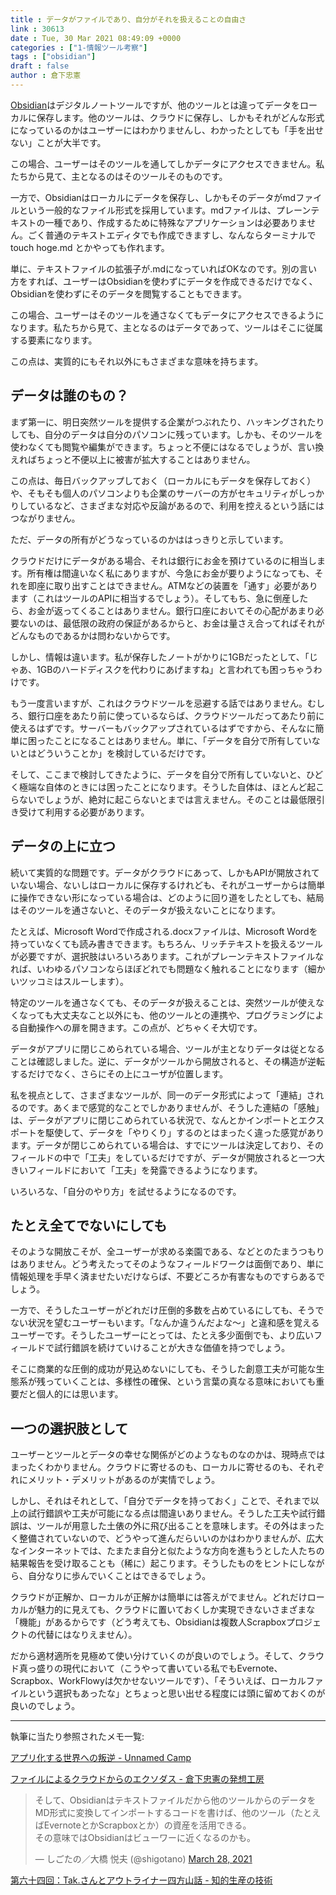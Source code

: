 ```yaml
---
title : データがファイルであり、自分がそれを扱えることの自由さ
link : 30613
date : Tue, 30 Mar 2021 08:49:09 +0000
categories : ["1-情報ツール考察"]
tags : ["obsidian"]
draft : false
author : 倉下忠憲
---
```


<a href="https://obsidian.md/">Obsidian</a>はデジタルノートツールですが、他のツールとは違ってデータをローカルに保存します。他のツールは、クラウドに保存し、しかもそれがどんな形式になっているのかはユーザーにはわかりませんし、わかったとしても「手を出せない」ことが大半です。

この場合、ユーザーはそのツールを通してしかデータにアクセスできません。私たちから見て、主となるのはそのツールそのものです。

一方で、Obsidianはローカルにデータを保存し、しかもそのデータがmdファイルという一般的なファイル形式を採用しています。mdファイルは、プレーンテキストの一種であり、作成するために特殊なアプリケーションは必要ありません。ごく普通のテキストエディタでも作成できますし、なんならターミナルで touch hoge.md とかやっても作れます。

単に、テキストファイルの拡張子が.mdになっていればOKなのです。別の言い方をすれば、ユーザーはObsidianを使わずにデータを作成できるだけでなく、Obsidianを使わずにそのデータを閲覧することもできます。

この場合、ユーザーはそのツールを通さなくてもデータにアクセスできるようになります。私たちから見て、主となるのはデータであって、ツールはそこに従属する要素になります。

この点は、実質的にもそれ以外にもさまざまな意味を持ちます。

<h2>データは誰のもの？</h2>

まず第一に、明日突然ツールを提供する企業がつぶれたり、ハッキングされたりしても、自分のデータは自分のパソコンに残っています。しかも、そのツールを使わなくても閲覧や編集ができます。ちょっと不便にはなるでしょうが、言い換えればちょっと不便以上に被害が拡大することはありません。

この点は、毎日バックアップしておく（ローカルにもデータを保存しておく）や、そもそも個人のパソコンよりも企業のサーバーの方がセキュリティがしっかりしているなど、さまざまな対応や反論があるので、利用を控えるという話にはつながりません。

ただ、データの所有がどうなっているのかははっきりと示しています。

クラウドだけにデータがある場合、それは銀行にお金を預けているのに相当します。所有権は間違いなく私にありますが、今急にお金が要りようになっても、それを即座に取り出すことはできません。ATMなどの装置を「通す」必要があります（これはツールのAPIに相当するでしょう）。そしてもち、急に倒産したら、お金が返ってくることはありません。銀行口座においてその心配があまり必要ないのは、最低限の政府の保証があるからと、お金は量さえ合ってればそれがどんなものであるかは問わないからです。

しかし、情報は違います。私が保存したノートがかりに1GBだったとして、「じゃあ、1GBのハードディスクを代わりにあげますね」と言われても困っちゃうわけです。

もう一度言いますが、これはクラウドツールを忌避する話ではありません。むしろ、銀行口座をあたり前に使っているならば、クラウドツールだってあたり前に使えるはずです。サーバーもバックアップされているはずですから、そんなに簡単に困ったことになることはありません。単に、「データを自分で所有していないとはどういうことか」を検討しているだけです。

そして、ここまで検討してきたように、データを自分で所有していないと、ひどく極端な自体のときには困ったことになります。そうした自体は、ほとんど起こらないでしょうが、絶対に起こらないとまでは言えません。そのことは最低限引き受けて利用する必要があります。

<h2>データの上に立つ</h2>

続いて実質的な問題です。データがクラウドにあって、しかもAPIが開放されていない場合、ないしはローカルに保存するけれども、それがユーザーからは簡単に操作できない形になっている場合は、どのように回り道をしたとしても、結局はそのツールを通さないと、そのデータが扱えないことになります。

たとえば、Microsoft Wordで作成される.docxファイルは、Microsoft Wordを持っていなくても読み書きできます。もちろん、リッチテキストを扱えるツールが必要ですが、選択肢はいろいろあります。これがプレーンテキストファイルなれば、いわゆるパソコンならほぼどれでも問題なく触れることになります（細かいツッコミはスルーします）。

特定のツールを通さなくても、そのデータが扱えることは、突然ツールが使えなくなっても大丈夫なこと以外にも、他のツールとの連携や、プログラミングによる自動操作への扉を開きます。この点が、どちゃくそ大切です。

データがアプリに閉じこめられている場合、ツールが主となりデータは従となることは確認しました。逆に、データがツールから開放されると、その構造が逆転するだけでなく、さらにその上にユーザが位置します。

私を視点として、さまざまなツールが、同一のデータ形式によって「連結」されるのです。あくまで感覚的なことでしかありませんが、そうした連結の「感触」は、データがアプリに閉じこめられている状況で、なんとかインポートとエクスポートを駆使して、データを「やりくり」するのとはまったく違った感覚があります。データが閉じこめられている場合は、すでにツールは決定しており、そのフィールドの中で「工夫」をしているだけですが、データが開放されると一つ大きいフィールドにおいて「工夫」を発露できるようになります。

いろいろな、「自分のやり方」を試せるようになるのです。

<h2>たとえ全てでないにしても</h2>

そのような開放こそが、全ユーザーが求める楽園である、などとのたまうつもりはありません。どう考えたってそのようなフィールドワークは面倒であり、単に情報処理を手早く済ませたいだけならば、不要どころか有害なものですらあるでしょう。

一方で、そうしたユーザーがどれだけ圧倒的多数を占めているにしても、そうでない状況を望むユーザーもいます。「なんか違うんだよな〜」と違和感を覚えるユーザーです。そうしたユーザーにとっては、たとえ多少面倒でも、より広いフィールドで試行錯誤を続けていけることが大きな価値を持つでしょう。

そこに商業的な圧倒的成功が見込めないにしても、そうした創意工夫が可能な生態系が残っていくことは、多様性の確保、という言葉の真なる意味においても重要だと個人的には思います。

<h2>一つの選択肢として</h2>

ユーザーとツールとデータの幸せな関係がどのようなものなのかは、現時点ではまったくわかりません。クラウドに寄せるのも、ローカルに寄せるのも、それぞれにメリット・デメリットがあるのが実情でしょう。

しかし、それはそれとして、「自分でデータを持っておく」ことで、それまで以上の試行錯誤や工夫が可能になる点は間違いありません。そうした工夫や試行錯誤は、ツールが用意した土俵の外に飛び出ることを意味します。その外はまったく整備されていないので、どうやって進んだらいいのかはわかりませんが、広大なインターネットでは、たまたま自分と似たような方向を進もうとした人たちの結果報告を受け取ることも（稀に）起こります。そうしたものをヒントにしながら、自分なりに歩んでいくことはできるでしょう。

クラウドが正解か、ローカルが正解かは簡単には答えがでません。どれだけローカルが魅力的に見えても、クラウドに置いておくしか実現できないさまざまな「機能」があるからです（どう考えても、Obsidianは複数人Scrapboxプロジェクトの代替にはなりえません）。

だから適材適所を見極めて使い分けていくのが良いのでしょう。そして、クラウド真っ盛りの現代において（こうやって書いている私でもEvernote、Scrapbox、WorkFlowyは欠かせないツールです）、「そういえば、ローカルファイルという選択もあったな」とちょっと思い出せる程度には頭に留めておくのが良いのでしょう。



<hr />

執筆に当たり参照されたメモ一覧:

<a href="https://scrapbox.io/unnamedcamp/%E3%82%A2%E3%83%97%E3%83%AA%E5%8C%96%E3%81%99%E3%82%8B%E4%B8%96%E7%95%8C%E3%81%B8%E3%81%AE%E5%8F%9B%E9%80%86">アプリ化する世界への叛逆 - Unnamed Camp</a>

<a href="https://scrapbox.io/rashitamemo/%E3%83%95%E3%82%A1%E3%82%A4%E3%83%AB%E3%81%AB%E3%82%88%E3%82%8B%E3%82%AF%E3%83%A9%E3%82%A6%E3%83%89%E3%81%8B%E3%82%89%E3%81%AE%E3%82%A8%E3%82%AF%E3%82%BD%E3%83%80%E3%82%B9">ファイルによるクラウドからのエクソダス - 倉下忠憲の発想工房</a>

<blockquote class="twitter-tweet"><p lang="ja" dir="ltr">そして、Obsidianはテキストファイルだから他のツールからのデータをMD形式に変換してインポートするコードを書けば、他のツール（たとえばEvernoteとかScrapboxとか）の資産を活用できる。<br>その意味ではObsidianはビューワーに近くなるのかも。</p>&mdash; しごたの／大橋 悦夫 (@shigotano) <a href="https://twitter.com/shigotano/status/1376035402142736384?ref_src=twsrc%5Etfw">March 28, 2021</a></blockquote> <script async src="https://platform.twitter.com/widgets.js" charset="utf-8"></script> 

<a href="https://scrapbox.io/thinkandcreateteck/%E7%AC%AC%E5%85%AD%E5%8D%81%E5%9B%9B%E5%9B%9E%EF%BC%9ATak.%E3%81%95%E3%82%93%E3%81%A8%E3%82%A2%E3%82%A6%E3%83%88%E3%83%A9%E3%82%A4%E3%83%8A%E3%83%BC%E5%9B%9B%E6%96%B9%E5%B1%B1%E8%A9%B1">第六十四回：Tak.さんとアウトライナー四方山話 - 知的生産の技術</a>